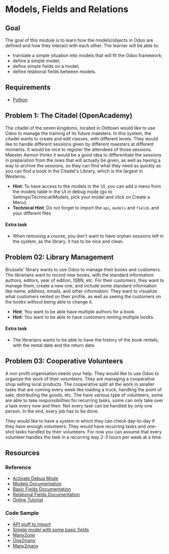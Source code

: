 # Models, Fields and Relations

## Goal

The goal of this module is to learn how the models/objects in Odoo are defined
and how they interact with each other. The learner will be able to:

* translate a simple situation into models that will fit the Odoo framework;
* define a simple model;
* define simple fields on a model;
* define relational fields between models.

## Requirements

* [Python](https://www.python.org/)

## Problem 1: The Citadel (OpenAcademy)

The citadel of the seven kingdoms, located in Oldtown would like to use Odoo to
manage the training of its future maesters. In this system, the citadel wants to
create and edit classes, with different levels. They would like to handle
different sessions given by different maesters at different moments. It would be
nice to register the attendees of those sessions. Maester Aemon thinks it would
be a good idea to differentiate the sessions in preparation from the ones that
will actually be given, as well as having a way to archive the sessions, so they
can find what they need as quickly as you can find a book in the Citadel's
Library, which is the largest in Westeros.

- **Hint**: To have access to the models in the UI, you can add a menu from the
  models table in the UI in debug mode (go to Settings/Technical/Models, pick
  your model and click on Create a Menu).
- **Technical Hint**: Do not forget to import the `api`, `models` and `fields`
  and your different files

#### Extra task

* When removing a course, you don't want to have orphan sessions left in the
  system, as the library, it has to be nice and clean.


## Problem 02: Library Management

Brussels' library wants to use Odoo to manage their books and customers. The
librarians want to record new books, with the standard information: authors,
editors, year of edition, ISBN, etc. For their customers, they want to manage
them, create a new one, and include some standard information like name,
address, emails, and other information. They want to visualize what customers
rented on their profile, as well as seeing the customers on the books without
being able to change it.

- **Hint**: You want to be able have multiple authors for a book.
- **Hint**: You want to be able to have customers renting multiple books.

#### Extra task

* The librarians wants to be able to have the history of the book rentals, with
  the rental date and the return date.


## Problem 03: Cooperative Volunteers 

A non profit organisation needs your help. They would like to use Odoo to
organize the work of their volunteers. They are managing a cooperative shop
selling local products. The cooperative split all the work in smaller tasks that
are coming every week like loading a truck, handling the point of sale,
distributing the goods, etc. The have various type of volunteers, some are able
to take responsibilities for recurring tasks, some can only take over a task
every now and then. Not every task can be handled by only one person. In the
end, every job has to be done.

They would like to have a system in which they can check day-to-day if they have
enough volunteers. They would have recurring tasks and one-shot tasks handled by
their volunteers. For now you can assume that every volunteer handles the task
in a recurring way 2-3 hours per week at a time.


## Resources

### Reference

* [Activate Debug Mode](https://www.odoo.com/documentation/9.0/howtos/web.html#a-simple-module)
* [Models Documentation](http://www.odoo.com/documentation/9.0/reference/orm.html#model-reference)
* [Basic Fields Documentation](http://www.odoo.com/documentation/9.0/reference/orm.html#basic-fields)
* [Relational Fields Documentation](http://www.odoo.com/documentation/9.0/reference/orm.html##relational-fields)
* [Online Tutorial](http://www.odoo.com/documentation/9.0/howtos/backend.html#build-an-odoo-module)

### Code Sample

* [API stuff to import](https://github.com/odoo/odoo/blob/d88aa53/openerp/addons/base/res/res_bank.py#L5)
* [Simple model with some basic fields](https://github.com/odoo/odoo/blob/d88aa53/openerp/addons/base/res/res_bank.py#L14)
* [Many2one](https://github.com/odoo/odoo/blob/d88aa53/addons/sale/sale.py#L639)
* [One2many](https://github.com/odoo/odoo/blob/d88aa53/addons/sale/sale.py#L126)
* [Many2many](https://github.com/odoo/odoo/blob/d88aa53/addons/account/models/product.py#L25)
